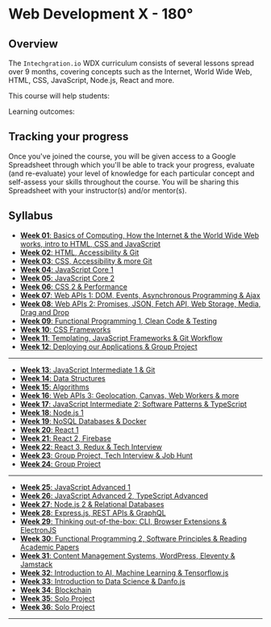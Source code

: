 # Web Development X - 180°

## Overview 

The `Intechgration.io` WDX curriculum consists of several lessons spread over 9 months, covering concepts such as the Internet, World Wide Web, HTML, CSS, JavaScript, Node.js, React and more.

This course will help students:

Learning outcomes:

## Tracking your progress

Once you've joined the course, you will be given access to a Google Spreadsheet through which you'll be able to track your progress, evaluate (and re-evaluate) your level of knowledge for each particular concept and self-assess your skills throughout the course. You will be sharing this Spreadsheet with your instructor(s) and/or mentor(s).

## Syllabus

- [**Week 01**: Basics of Computing, How the Internet & the World Wide Web works, intro to HTML, CSS and JavaScript](week01.md)
- [**Week 02**: HTML, Accessibility & Git](week02.md)
- [**Week 03**: CSS, Accessibility & more Git](week03.md) 
- [**Week 04**: JavaScript Core 1](week04.md)
- [**Week 05**: JavaScript Core 2](week05.md)
- [**Week 06**: CSS 2 & Performance](week06.md)
- [**Week 07**: Web APIs 1: DOM, Events, Asynchronous Programming & Ajax](week07.md)
- [**Week 08**: Web APIs 2: Promises, JSON, Fetch API, Web Storage, Media, Drag and Drop](week08.md)
- [**Week 09**: Functional Programming 1, Clean Code & Testing](week09.md) 
- [**Week 10**: CSS Frameworks](week10.md)
- [**Week 11**: Templating, JavaScript Frameworks & Git Workflow](week11.md)
- [**Week 12**: Deploying our Applications & Group Project](week12.md)

---

- [**Week 13**: JavaScript Intermediate 1 & Git](week13.md)
- [**Week 14**: Data Structures](week14.md)
- [**Week 15**: Algorithms](week15.md)
- [**Week 16**: Web APIs 3: Geolocation, Canvas, Web Workers & more](week16.md)
- [**Week 17**: JavaScript Intermediate 2: Software Patterns & TypeScript](week17.md)
- [**Week 18**: Node.js 1](week18.md)
- [**Week 19**: NoSQL Databases & Docker](week19.md)
- [**Week 20**: React 1](week20.md)
- [**Week 21**: React 2, Firebase](week21.md)
- [**Week 22**: React 3, Redux & Tech Interview](week22.md)
- [**Week 23**: Group Project, Tech Interview & Job Hunt](week23.md)
- [**Week 24**: Group Project](week24.md)

---

- [**Week 25**: JavaScript Advanced 1](week25.md)
- [**Week 26**: JavaScript Advanced 2, TypeScript Advanced](week26.md)
- [**Week 27**: Node.js 2 & Relational Databases](week27.md)
- [**Week 28**: Express.js, REST APIs & GraphQL](week28.md)
- [**Week 29**: Thinking out-of-the-box: CLI, Browser Extensions & ElectronJS](week29.md)
- [**Week 30**: Functional Programming 2, Software Principles & Reading Academic Papers](week30.md)
- [**Week 31**: Content Management Systems, WordPress, Eleventy & Jamstack](week31.md)
- [**Week 32**: Introduction to AI, Machine Learning & Tensorflow.js](week32.md)
- [**Week 33**: Introduction to Data Science & Danfo.js](week33.md)
- [**Week 34**: Blockchain](week34.md)
- [**Week 35**: Solo Project](week35.md)
- [**Week 36**: Solo Project](week36.md)

---


